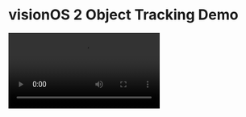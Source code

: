 # visionOS 2 Object Tracking Demo

![visionOS 2 Object Tracking Demo](https://github.com/robomex/visionOS-2-Object-Tracking-Demo/blob/main/object-tracking.mp4)
